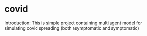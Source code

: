 # covid
Introduction:
This is simple project containing multi agent model for simulating covid spreading (both asymptomatic and symptomatic)
